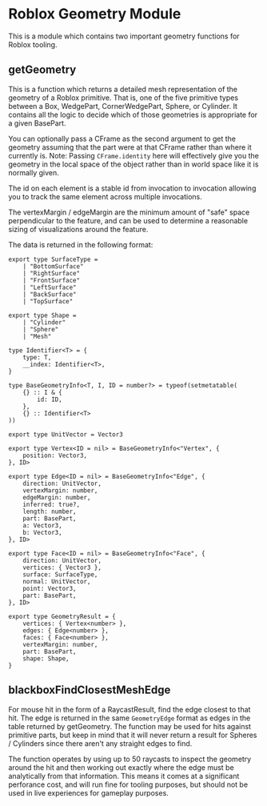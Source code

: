 # Roblox Geometry Module
This is a module which contains two important geometry functions for Roblox tooling.

## getGeometry

This is a function which returns a detailed mesh representation of the geometry of a Roblox primitive. That is, one of the five primitive types between a Box, WedgePart, CornerWedgePart, Sphere, or Cylinder. It contains all the logic to decide which of those geometries is appropriate for a given BasePart.

You can optionally pass a CFrame as the second argument to get the geometry assuming that the part were at that CFrame rather than where it currently is. Note: Passing `CFrame.identity` here will effectively give you the geometry in the local space of the object rather than in world space like it is normally given.

The id on each element is a stable id from invocation to invocation allowing you to track the same element across multiple invocations.

The vertexMargin / edgeMargin are the minimum amount of "safe" space perpendicular to the feature, and can be used to determine a reasonable sizing of visualizations around the feature.

The data is returned in the following format:
```luau
export type SurfaceType =
	| "BottomSurface"
	| "RightSurface"
	| "FrontSurface"
	| "LeftSurface"
	| "BackSurface"
	| "TopSurface"

export type Shape =
	| "Cylinder"
	| "Sphere"
	| "Mesh"

type Identifier<T> = {
	type: T,
	__index: Identifier<T>,
}

type BaseGeometryInfo<T, I, ID = number?> = typeof(setmetatable(
	{} :: I & {
		id: ID,
	},
	{} :: Identifier<T>
))

export type UnitVector = Vector3

export type Vertex<ID = nil> = BaseGeometryInfo<"Vertex", {
	position: Vector3,
}, ID>

export type Edge<ID = nil> = BaseGeometryInfo<"Edge", {
	direction: UnitVector,
	vertexMargin: number,
	edgeMargin: number,
	inferred: true?,
	length: number,
	part: BasePart,
	a: Vector3,
	b: Vector3,
}, ID>

export type Face<ID = nil> = BaseGeometryInfo<"Face", {
	direction: UnitVector,
	vertices: { Vector3 },
	surface: SurfaceType,
	normal: UnitVector,
	point: Vector3,
	part: BasePart,
}, ID>

export type GeometryResult = {
	vertices: { Vertex<number> },
	edges: { Edge<number> },
	faces: { Face<number> },
	vertexMargin: number,
	part: BasePart,
	shape: Shape,
}
```

## blackboxFindClosestMeshEdge

For mouse hit in the form of a RaycastResult, find the edge closest to that hit. The edge is returned in the same `GeometryEdge` format as edges in the table returned by getGeometry. The function may be used for hits against primitive parts, but keep in mind that it will never return a result for Spheres / Cylinders since there aren't any straight edges to find.

The function operates by using up to 50 raycasts to inspect the geometry around the hit and then working out exactly where the edge must be analytically from that information. This means it comes at a significant perforance cost, and will run fine for tooling purposes, but should not be used in live experiences for gameplay purposes.
